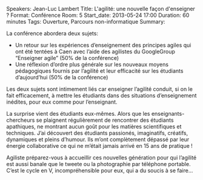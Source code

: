 Speakers: Jean-Luc Lambert
Title: L'agilité: une nouvelle façon d'enseigner ?
Format: Conférence
Room: 5
Start_date: 2013-05-24 17:00
Duration: 60 minutes
Tags: Ouverture, Parcours non-informatique
Summary:

La conférence abordera deux sujets:

- Un retour sur les expériences d’enseignement des principes agiles qui ont été tentées à Caen avec l’aide des agilistes du GoogleGroup “Enseigner agile”  (50% de la conférence)
- Une réflexion d’ordre plus générale sur les nouveaux moyens pédagogiques fournis par l’agilité et leur efficacité sur les étudiants d’aujourd’hui (50% de la conférence)

Les deux sujets sont intimement liés car enseigner l’agilité conduit, si on le fait efficacement, à mettre les étudiants dans des situations d’enseignement inédites, pour eux comme pour l’enseignant.

La surprise vient des étudiants eux-mêmes.
Alors que les enseignants-chercheurs se plaignent régulièrement de rencontrer des étudiants apathiques, ne montrant aucun goût pour les matières scientifiques et techniques.
J’ai découvert des étudiants passionés, imaginatifs, créatifs, dynamiques et pleins d’humour.
Ils m’ont complètement dépassé par leur énergie collaborative ce qui ne m’était jamais arrivé en 15 ans de pratique !

Agiliste préparez-vous à accueillir ces nouvelles génération pour qui l’agilité est aussi banale que le tweete ou la photographie par téléphone portable.
C’est le cycle en V, incompréhensible pour eux, qui a du soucis à se faire...
